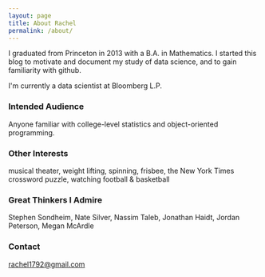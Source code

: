 ```yaml
---
layout: page
title: About Rachel
permalink: /about/ 
---
```


I graduated from Princeton in 2013 with a B.A. in Mathematics.  I started this blog to motivate and document my study of data science, and to gain familiarity with github.

I'm currently a data scientist at Bloomberg L.P.  

### Intended Audience
Anyone familiar with college-level statistics and object-oriented programming.  

### Other Interests
musical theater, weight lifting, spinning, frisbee, the New York Times crossword puzzle, watching football & basketball

### Great Thinkers I Admire
Stephen Sondheim, Nate Silver, Nassim Taleb, Jonathan Haidt, Jordan Peterson, Megan McArdle 

### Contact 

[rachel1792@gmail.com](mailto:rachel1792@gmail.com)  
